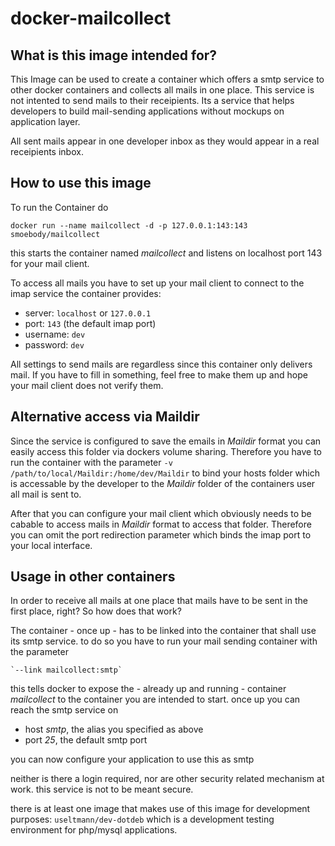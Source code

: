 # docker-mailcollect

## What is this image intended for?

This Image can be used to create a container which offers a smtp service to other docker containers and collects all mails in one place.
This service is not intented to send mails to their receipients. Its a service that helps developers to build mail-sending applications
without mockups on application layer.

All sent mails appear in one developer inbox as they would appear in a real receipients inbox.

## How to use this image

To run the Container do

    docker run --name mailcollect -d -p 127.0.0.1:143:143 smoebody/mailcollect

this starts the container named _mailcollect_ and listens on localhost port 143 for your mail client.

To access all mails you have to set up your mail client to connect to the imap service the container provides:

* server: `localhost` or `127.0.0.1`
* port: `143` (the default imap port)
* username: `dev`
* password: `dev`

All settings to send mails are regardless since this container only delivers mail. If you have to fill in something, 
feel free to make them up and hope your mail client does not verify them.

## Alternative access via Maildir

Since the service is configured to save the emails in _Maildir_ format you can easily access this folder via dockers volume sharing. 
Therefore you have to run the container with the parameter `-v /path/to/local/Maildir:/home/dev/Maildir` to bind your hosts folder which
is accessable by the developer to the _Maildir_ folder of the containers user all mail is sent to.

After that you can configure your mail client which obviously needs to be cabable to access mails in _Maildir_ format to access that folder.
Therefore you can omit the port redirection parameter which binds the imap port to your local interface.

## Usage in other containers

In order to receive all mails at one place that mails have to be sent in the first place, right? So how does that work?

The container - once up - has to be linked into the container that shall use its smtp service. to do so you have to run your mail sending container
with the parameter 

    `--link mailcollect:smtp`

this tells docker to expose the - already up and running - container _mailcollect_ to the container you are intended to start.
once up you can reach the smtp service on 

* host _smtp_, the alias you specified as above
* port _25_, the default smtp port

you can now configure your application to use this as smtp

neither is there a login required, nor are other security related mechanism at work. this service is not to be meant secure.

there is at least one image that makes use of this image for development purposes: `useltmann/dev-dotdeb` which is a 
development testing environment for php/mysql applications.

